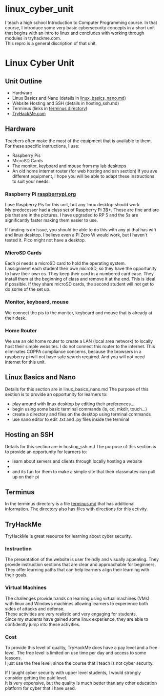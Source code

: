 # linux_cyber_unit

I teach a high school Introduction to Computer Programming course. In that course, I introduce some very basic cybersecurity concepts in a short unit that begins with an intro to linux and concludes with working through modules in tryhackme.com.  
This repro is a general discription of that unit.

# Linux Cyber Unit

## Unit Outline
- Hardware 
- Linux Basics and Nano (details in [linux_basics_nano.md](../linux_basics_nano.md))
- Website Hosting and SSH (details in hosting_ssh.md)
- Terminus (links in [terminus directory](../../tree/main/terminus))
- <a href="https://tryhackme.com/" target="_blank">TryHackMe.com</a>
<!--- [TryHackMe](https://tryhackme.com)-->

## Hardware
Teachers often make the most of the equipment that is available to them.  
For these specific instructions, I use:
- Raspberry Pis
- MicroSD Cards
- The monitor, keyboard and mouse from my lab desktops
- An old home internet router (for web hosting and ssh section)
If you ave different equipment, I hope you will be able to adapt these instructions to suit your needs.

### Raspberry Pi [raspberrypi.org](https://www.raspberrypi.org)
I use Raspberry Pis for this unit, but any linux desktop should work.  
My predecessor had a class set of Raspberry Pi 3B+. Those are fine and are pis that are in the pictures.
I have upgraded to RP 5 and the 5s are significantly faster making them easier to use.

If funding is an issue, you should be able to do this with any pi that has wifi and linux desktop.
I believe even a Pi Zero W would work, but I haven't tested it.  Pico might not have a desktop.

### MicroSD Cards
Each pi needs a microSD card to hold the operating system.  
I assignment each student their own microSD, so they have the opportunity to have their own os.
They keep their card in a numbered card case. They install them at the beginning of class and remove it at the end.  This is ideal if possible.  If they share microSD cards, the second student will not get to do some of the set up.

### Monitor, keyboard, mouse
We connect the pis to the monitor, keyboard and mouse that is already at their desk.

### Home Router
We use an old home router to create a LAN (local area network) to locally host their simple websites.
I do not connect this router to the internet. This eliminates COPPA compliance concerns, because the browsers in a raspberry pi will not have safe search required.  And you will not need internet for this unit.

## Linux Basics and Nano
Details for this section are in linux_basics_nano.md
The purpose of this section is to provide an opportunity for learners to: 
- play around with linux desktop by editing their preferences...
- begin using some basic terminal commands (ls, cd, mkdir, touch...)
- create a directory and files on the desktop using terminal commands
- use nano editor to edit .txt and .py files inside the terminal

## Hosting an SSH  
Details for this section are in hosting_ssh.md
The purpose of this section is to provide an opportunity for learners to:
- learn about servers and clients through locally hosting a website
- 
- and its fun for them to make a simple site that their classmates can pull up on their pi

## Terminus 
In the terminus directory is a file [terminus.md](../../blob/main/terminus/terminus.md) that has additional information.
The directory also has files with directions for this activity.

## TryHackMe
TryHackMe is great resource for learning about cyber security.

### Instruction  
The presentation of the website is user freindly and visually appealing.
They provide instruction sections that are clear and approachable for beginners. 
They offer learning paths that can help learners align their learning with their goals.

### Virtual Machines  
The challenges provide hands on learning using virtual machines (VMs) with linux and Windows machines allowing learners to experience both sides of attacks and defense.  
These activities are very realistic and very engaging for students.  
Since my students have gained some linux experience, they are able to confidently jump into these activities.  

### Cost  
To provide this level of quality, TryHackMe does have a pay level and a free level.
The free level is limited on use time per day and access to some lessons.  
I just use the free level, since the course that I teach is not cyber security.  

If I taught cyber security with upper level students, I would strongly consider getting the paid level.    
It is very expensive, but the quality is much better than any other education platform for cyber that I have used. 






